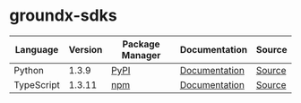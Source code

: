 # groundx-sdks

|Language|Version|Package Manager|Documentation|Source|
|-|-|-|-|-|
|Python|1.3.9|[PyPI](https://pypi.org/project/groundx-python-sdk/1.3.9)|[Documentation](https://github.com/groundxai/groundx-sdks/tree/main/sdks/python/blob//README.md)|[Source](https://github.com/groundxai/groundx-sdks/tree/main/sdks/python)|
|TypeScript|1.3.11|[npm](https://www.npmjs.com/package/groundx-typescript-sdk/v/1.3.11)|[Documentation](https://github.com/groundxai/groundx-sdks/tree/main/sdks/typescript/blob//README.md)|[Source](https://github.com/groundxai/groundx-sdks/tree/main/sdks/typescript)|
